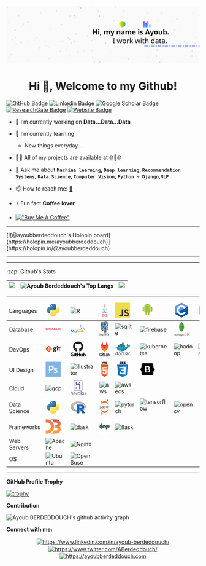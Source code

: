 ![image.svg](image.svg)

<h1 align="center">Hi 👋, Welcome to my Github!</h1>
<!-- <h3 align="center">Data Scientist</h3>

<p align="left"> <img src="https://komarev.com/ghpvc/?username=ayoub-berdedddouch" alt="ayoub-berdedddouch" />  -->
  
[![GitHub Badge](https://img.shields.io/github/followers/ameztegui?style=social)](https://github.com/ayoub-berdeddouch)
[![Linkedin Badge](https://img.shields.io/badge/Ayoub_Berdeddouch-informational?style=flat&logo=linkedin&color=0A66C2&link=https://www.linkedin.com/in/ayoub-berdeddouch/)](https://www.linkedin.com/in/ayoub-berdeddouch/)
[![Google Scholar Badge](https://img.shields.io/badge/Google-Scholar-lightgrey)](https://scholar.google.com/citations?user=_BLkZrMAAAAJ&hl=fr)
[![ResearchGate Badge](https://img.shields.io/badge/Research-Gate-9cf)](https://www.researchgate.net/profile/Ayoub-Berdeddouch)
[![Website Badge](https://img.shields.io/badge/My-Website-red)](https://www.ayoubberdeddouch.com)

  
  </p>


- 🔭 I’m currently working on **Data...Data...Data**

- 🌱 I’m currently learning 
    - New things everyday...
<!--    
    -   **Hadoop Ecosystem**
    -   Data Engineering Bootcamp by @DPHI & by @ https://github.com/alexeygrigorev
    -   MLOPS ZoomCAMP https://github.com/DataTalksClub/mlops-zoomcamp
-->

- 👨‍💻 All of my projects are available at [🌐🔗🌐](https://ayoubberdeddouch.com/)

- 💬 Ask me about **`Machine learning`, `Deep learning`, `Recommendation Systems`, `Data Science`, `Computer Vision`, `Python ~ Django`,`NLP`**

- 📫 How to reach me:  <a href="https://ayoubberdeddouch.com/contact">📧</a>

- ⚡ Fun fact **Coffee lover**

- [!["Buy Me A Coffee"](https://www.buymeacoffee.com/assets/img/custom_images/orange_img.png)](https://www.buymeacoffee.com/aberdeddouch)


<hr>
[![@ayoubberdeddouch's Holopin board](https://holopin.me/ayoubberdeddouch)](https://holopin.io/@ayoubberdeddouch)


<hr>
<!-- <summary>📚 📚 📚  Research's Plateforms </summary>  -->
<hr>

<summary>:zap: Github's Stats </summary>


<table>
  <thead>
    <th><img src="https://github-readme-streak-stats.herokuapp.com/?user=ayoub-berdeddouch&theme=default"></th>
    <th><img src="https://github-readme-stats.vercel.app/api?username=ayoub-berdeddouch&show_icons=true" alt="Ayoub Berdeddouch's Top Langs" /></th>
    <th><img src="https://github-readme-stats.vercel.app/api/top-langs/?username=ayoub-berdeddouch&layout=compact" /></th>
  </thead>
</table>

<hr>
   


<table>

  <thead>
    <td>Languages</td>
    <td><img src="https://github.com/devicons/devicon/blob/master/icons/python/python-original.svg" alt="Python" width="40" height="40"/> </td>
    <td><img src="https://www.vectorlogo.zone/logos/r-project/r-project-official.svg" alt="R" width="40" height="40"/> </td>
    <td><img src="https://github.com/devicons/devicon/blob/master/icons/java/java-original-wordmark.svg" alt="java" width="40" height="40"/></td>
    <td><img src="https://github.com/devicons/devicon/blob/master/icons/javascript/javascript-original.svg" alt="java" width="40" height="40"/></td>
    <td><img src="https://github.com/devicons/devicon/blob/master/icons/android/android-original-wordmark.svg" alt="android" width="40" height="40"/> </td>
    <td><img src="https://github.com/devicons/devicon/blob/master/icons/c/c-original.svg" alt="c" width="40" height="40"/> </td>
    <td><img src="https://github.com/devicons/devicon/blob/master/icons/cplusplus/cplusplus-original.svg" alt="python" width="40" height="40"/> </td>
    <td><img src="https://github.com/devicons/devicon/blob/master/icons/matlab/matlab-original.svg" alt="python" width="40" height="40"/> </td>

  </thead>
  <tr>
    <td>Database</td> 
    <td><img src="https://github.com/devicons/devicon/blob/master/icons/oracle/oracle-original.svg" alt="oracle" width="40" height="40"/></td>
     <td><img src="https://github.com/devicons/devicon/blob/master/icons/mysql/mysql-original-wordmark.svg" alt="mysql" width="40" height="40"/></td>
     <td><img src="https://github.com/devicons/devicon/blob/master/icons/postgresql/postgresql-original-wordmark.svg" alt="postgresql" width="40" height="40"/></td>
    <td><img src="https://www.vectorlogo.zone/logos/sqlite/sqlite-icon.svg" alt="sqlite" width="40" height="40"/> </td>
     <td><img src="https://www.vectorlogo.zone/logos/firebase/firebase-icon.svg" alt="firebase" width="40" height="40"/> </td>
    <td><img src="https://github.com/devicons/devicon/blob/master/icons/mongodb/mongodb-original-wordmark.svg" alt="mongodb" width="40" height="40"/></td>
  </tr>
   <tr>
    <td>DevOps</td>
     <td><img src="https://github.com/devicons/devicon/blob/master/icons/git/git-original-wordmark.svg" alt="git" width="40" height="40"/></td>
     <td><img src="https://github.com/devicons/devicon/blob/master/icons/github/github-original-wordmark.svg" alt="github" width="40" height="40"/></td>
     <td><img src="https://github.com/devicons/devicon/blob/master/icons/gitlab/gitlab-original-wordmark.svg" alt="gitlab" width="40" height="40"/></td>
     <td><img src="https://github.com/devicons/devicon/blob/master/icons/docker/docker-original-wordmark.svg" alt="Docker" width="40" height="40"/></td>
     <td><img src="https://www.vectorlogo.zone/logos/kubernetes/kubernetes-icon.svg" alt="kubernetes" width="40" height="40"/></td>
     <td><img src="https://www.vectorlogo.zone/logos/apache_hadoop/apache_hadoop-icon.svg" alt="hadoop" width="40" height="40"/></td>
     <td><img src="https://www.vectorlogo.zone/logos/slack/slack-tile.svg" alt="slack" width="40" height="40"/> </td>
     <td><img src="https://www.vectorlogo.zone/logos/argoprojio/argoprojio-icon.svg" alt="argo" width="40" height="40"/></td>
     <td><img src="https://www.vectorlogo.zone/logos/amazon_eks/amazon_eks-icon.svg" alt="aws eks" width="40" height="40"/></td>
  </tr>
  <tr>
    <td>UI Design</td>
    <td><img src="https://github.com/devicons/devicon/blob/master/icons/photoshop/photoshop-plain.svg" alt="photoshop" width="40" height="40"/></td>
    <td><img src="https://www.vectorlogo.zone/logos/adobe_illustrator/adobe_illustrator-icon.svg" alt="illustrator" width="40" height="40"/></td>
    <td><img src="https://github.com/devicons/devicon/blob/master/icons/html5/html5-original-wordmark.svg" alt="html5" width="40" height="40"/> </td>
    <td><img src="https://github.com/devicons/devicon/blob/master/icons/css3/css3-original-wordmark.svg" alt="css3" width="40" height="40"/> </td>
    <td><img src="https://github.com/devicons/devicon/blob/master/icons/bootstrap/bootstrap-plain.svg" alt="bootstrap" width="40" height="40"/> </td>
    
    
  </tr>
  
  <tr>
    <td>Cloud</td>
     <td><img src="https://www.vectorlogo.zone/logos/google_cloud/google_cloud-icon.svg" alt="gcp" width="40" height="40"/> </td>
     <td><img src="https://github.com/devicons/devicon/blob/master/icons/heroku/heroku-original-wordmark.svg" alt="heroku" width="40" height="40"/> </td>
     <td><img src="https://www.vectorlogo.zone/logos/amazon_aws/amazon_aws-icon.svg" alt="aws" width="40" height="40"/></td>
     <td><img src="https://www.vectorlogo.zone/logos/amazon_ecs/amazon_ecs-icon.svg" alt="aws ecs" width="40" height="40"/></td>
     
     
    
    
    
  </tr>
  
  <tr> 
    <td>Data Science</td>
    <td><img src="https://github.com/devicons/devicon/blob/master/icons/python/python-original.svg" alt="python" width="40" height="40"/></td>
    <td><img src="https://github.com/devicons/devicon/blob/master/icons/r/r-original.svg" alt="r" width="40" height="40"/></td>
    <td><img src="https://github.com/devicons/devicon/blob/master/icons/jupyter/jupyter-original-wordmark.svg" alt="jupyter" width="40" height="40"/></td>
    <td><img src="https://www.vectorlogo.zone/logos/pytorch/pytorch-icon.svg" alt="pytorch" width="40" height="40"/></td> 
    <td><img src="https://www.vectorlogo.zone/logos/tensorflow/tensorflow-icon.svg" alt="tensorflow" width="40" height="40"/></p></td>
    <td><img src="https://www.vectorlogo.zone/logos/opencv/opencv-icon.svg" alt="opencv" width="40" height="40"/></td>
  </tr>
  <tr>
    <td>Frameworks</td>
     <td><img src="https://github.com/devicons/devicon/blob/master/icons/d3js/d3js-original.svg" alt="d3js" width="40" height="40"/></td>
     <td><img src="https://www.vectorlogo.zone/logos/dask/dask-icon.svg" alt="dask" width="40" height="40"/></td> 
     <td><img src="https://github.com/devicons/devicon/blob/master/icons/django/django-plain-wordmark.svg" alt="django" width="40" height="40"/></td>
     <td><img src="https://www.vectorlogo.zone/logos/pocoo_flask/pocoo_flask-icon.svg" alt="flask" width="40" height="40"/></td>
  </tr>
  <tr>
    <td>Web Servers</td>
     <td><img src="https://www.vectorlogo.zone/logos/apache/apache-official.svg" alt="Apache" width="40" height="40"/></td>
     <td><img src="https://www.vectorlogo.zone/logos/nginx/nginx-ar21.svg" alt="Nginx" width="40" height="40"/></td> 
  </tr>
  <tr>
    <td>OS</td>
    <td><img src="https://www.vectorlogo.zone/logos/ubuntu/ubuntu-icon.svg" alt="Ubuntu" width="40" height="40"/></td>    
    <td><img src="https://www.vectorlogo.zone/logos/suse/suse-icon.svg" alt="Open Suse" width="40" height="40"/></td>
     
  </tr>

</table>
<hr>


**GitHub Profile Trophy**

[![trophy](https://github-profile-trophy.vercel.app/?username=ayoub-berdeddouch)](https://github.com/ryo-ma/github-profile-trophy)

**Contribution**

![Ayoub BERDEDDOUCH's github activity graph](https://activity-graph.herokuapp.com/graph?username=ayoub-berdeddouch&theme=dracula)

**Connect with me:**

<p align="center">
  <a href="https://linkedin.com/in/ayoub-berdeddouch/" target="blank"><img align="center" src="https://www.vectorlogo.zone/logos/linkedin/linkedin-tile.svg" alt="https://www.linkedin.com/in/ayoub-berdeddouch/" height="30" width="30" /></a>
  <a href="https://www.twitter.com/ABerdeddouch/" target="blank"><img align="center"  src="https://img.icons8.com/color/48/000000/twitter--v2.png" alt="https://www.twitter.com/ABerdeddouch/" height="30" width="30" /></a>
  <a href="https://ayoubberdeddouch.com" target="blank">
    <img align="center" src="https://img.icons8.com/clouds/100/000000/domain.png" alt="https://ayoubberdeddouch.com" height="30" width="30" /></a>
  
</p>
